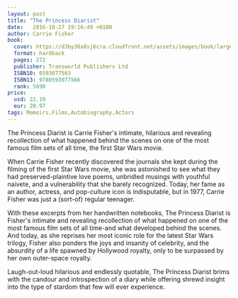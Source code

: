 ```yaml
---
layout: post
title: "The Princess Diarist"
date:   2016-10-27 19:16:49 +0100
author: Carrie Fisher
book: 
  cover: https://d3by36x8sj6cra.cloudfront.net/assets/images/book/large/9780/5930/9780593077566.jpg
  format: hardback
  pages: 272
  publisher: Transworld Publishers Ltd
  ISBN10: 0593077563
  ISBN13: 9780593077566
  rank: 5690
price: 
  usd: 22.19
  eur: 20.97
tags: Memoirs,Films,Autobiography,Actors
---
```


The Princess Diarist is Carrie Fisher's intimate, hilarious and revealing recollection of what happened behind the scenes on one of the most famous film sets of all time, the first Star Wars movie. 

When Carrie Fisher recently discovered the journals she kept during the filming of the first Star Wars movie, she was astonished to see what they had preserved-plaintive love poems, unbridled musings with youthful naivete, and a vulnerability that she barely recognized. Today, her fame as an author, actress, and pop-culture icon is indisputable, but in 1977, Carrie Fisher was just a (sort-of) regular teenager. 

With these excerpts from her handwritten notebooks, The Princess Diarist is Fisher's intimate and revealing recollection of what happened on one of the most famous film sets of all time-and what developed behind the scenes. And today, as she reprises her most iconic role for the latest Star Wars trilogy, Fisher also ponders the joys and insanity of celebrity, and the absurdity of a life spawned by Hollywood royalty, only to be surpassed by her own outer-space royalty. 

Laugh-out-loud hilarious and endlessly quotable, The Princess Diarist brims with the candour and introspection of a diary while offering shrewd insight into the type of stardom that few will ever experience.